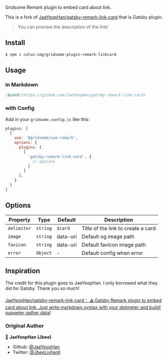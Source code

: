 Gridsome Remark plugin to embed card about link.

This is a fork of [JaeYeopHan/gatsby-remark-link-card](https://github.com/JaeYeopHan/gatsby-remark-link-card) that is Gatsby plugin.

> You can preview the description of the link!

## Install

```sh
$ npm i colus-img/gridsome-plugin-remark-linkcard
```

## Usage

### in Markdown

```md
[$card](https://github.com/JaeYeopHan/gatsby-remark-link-card)
```

### with Config

Add in your `gridsome.config.js` like this:
```js
plugins: [
  {
    use: '@gridsome/vue-remark',
    options: {
      plugins: [
        [
          'gatsby-remark-link-card', {
            // options
          }
        ]
      ],
    }
  }
]
```

## Options

| Property       | Type                                  | Default  | Description                                                |
| -------------- | ------------------------------------- | -------- | ---------------------------------------------------------- |
| `delimiter`       | `string`                              | `$card`      | Title of the link to create a card |
| `image`       | `string`                              | data-uri      | Default og image path |
| `favicon`       | `string`                              | data-uri      | Default favicon image path |
| `error`       | `Object`                              | -      | Default config when error |



## Inspiration
The credit for this plugin goes to JaeYeopHan. I only borrowed what they did for Gatsby. Thank you so much!

[JaeYeopHan/gatsby-remark-link-card： ⛳️ Gatsby Remark plugin to embed card about link. Just write markdown syntax with your delimeter and build! puppeter gather data!](https://github.com/JaeYeopHan/gatsby-remark-link-card)

### Original Author

👤 **JaeYeopHan (Jbee)**

- Github: [@JaeYeopHan](https://github.com/JaeYeopHan)
- Twitter: [@JbeeLjyhanll](https://twitter.com/JbeeLjyhanll)
